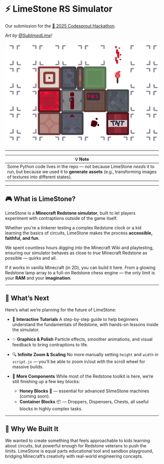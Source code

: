 # ⚡ LimeStone RS Simulator

Our submission for the [🌱 2025 Codesprout Hackathon](https://codesprout.devpost.com/).

*Art by [@SublimedLime](https://github.com/SublimedLime)!*

![LimeStone banner](https://github.com/chococaker/LimeStone/blob/main/readme_assets/banner.png?raw=true)

---

| 💡 Note                                                                                                                                                                                                                                                     |
| ----------------------------------------------------------------------------------------------------------------------------------------------------------------------------------------------------------------------------------------------------------- |
| Some Python code lives in the repo — not because LimeStone *needs* it to run, but because we used it to **generate assets** (e.g., transforming images of textures into different states). |

---

## 🎮 What is LimeStone?

LimeStone is a **Minecraft Redstone simulator**, built to let players experiment with contraptions outside of the game itself.

Whether you’re a tinkerer testing a complex Redstone clock or a kid learning the basics of circuits, LimeStone makes the process **accessible, faithful, and fun**.

We spent countless hours digging into the Minecraft Wiki and playtesting, ensuring our simulator behaves as close to *true* Minecraft Redstone as possible — quirks and all.

If it works in vanilla Minecraft (in 2D), you can build it here. From a glowing Redstone lamp array to a full-on Redstone chess engine — the only limit is your **RAM** and your **imagination**.

---

## 🚀 What’s Next

Here’s what we’re planning for the future of LimeStone:

* 📘 **Interactive Tutorials**
  A step-by-step guide to help beginners understand the fundamentals of Redstone, with hands-on lessons inside the simulator.

* ✨ **Graphics & Polish**
  Particle effects, smoother animations, and visual feedback to bring contraptions to life.

* 🔍 **Infinite Zoom & Scaling**
  No more manually setting `height` and `width` in `script.js` — you’ll be able to zoom in/out with the scroll wheel for massive builds.

* 🧩 **More Components**
  While most of the Redstone toolkit is here, we’re still finishing up a few key blocks:

  * **Honey Blocks** 🧃 — essential for advanced SlimeStone machines (coming soon).
  * **Container Blocks** 📦 — Droppers, Dispensers, Chests, all useful blocks in highly complex tasks.

---

## 🌟 Why We Built It

We wanted to create something that feels approachable to kids learning about circuits, but powerful enough for Redstone veterans to push the limits. LimeStone is equal parts educational tool and sandbox playground, bridging Minecraft’s creativity with real-world engineering concepts.
